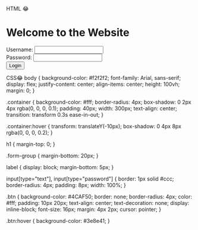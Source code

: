 HTML  😂
<!DOCTYPE html>
<html>
  <head>
    <link rel="stylesheet" type="text/css" href="styles.css" />
  </head>
  <body>
    <div class="container">
      <h1>Welcome to the Website</h1>
      <form action="#" method="post">
        <div class="form-group">
          <label for="username">Username:</label>
          <input type="text" id="username" name="username" required />
        </div>
        <div class="form-group">
          <label for="password">Password:</label>
          <input type="password" id="password" name="password" required />
        </div>
        <button type="submit" class="btn">Login</button>
      </form>
    </div>
    <script src="script.js"></script>
  </body>
</html>

CSS😂
body {
  background-color: #f2f2f2;
  font-family: Arial, sans-serif;
  display: flex;
  justify-content: center;
  align-items: center;
  height: 100vh;
  margin: 0;
}

.container {
  background-color: #fff;
  border-radius: 4px;
  box-shadow: 0 2px 4px rgba(0, 0, 0, 0.1);
  padding: 40px;
  width: 300px;
  text-align: center;
  transition: transform 0.3s ease-in-out;
}

.container:hover {
  transform: translateY(-10px);
  box-shadow: 0 4px 8px rgba(0, 0, 0, 0.2);
}

h1 {
  margin-top: 0;
}

.form-group {
  margin-bottom: 20px;
}

label {
  display: block;
  margin-bottom: 5px;
}

input[type="text"],
input[type="password"] {
  border: 1px solid #ccc;
  border-radius: 4px;
  padding: 8px;
  width: 100%;
}

.btn {
  background-color: #4CAF50;
  border: none;
  border-radius: 4px;
  color: #fff;
  padding: 10px 20px;
  text-align: center;
  text-decoration: none;
  display: inline-block;
  font-size: 16px;
  margin: 4px 2px;
  cursor: pointer;
}

.btn:hover {
  background-color: #3e8e41;
}
